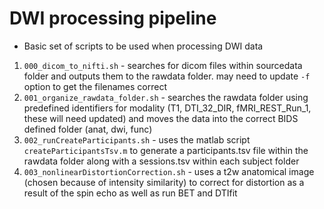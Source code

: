 # DWI processing pipeline
- Basic set of scripts to be used when processing DWI data
1. `000_dicom_to_nifti.sh` - searches for dicom files within sourcedata folder and outputs them to the rawdata folder. may need to update `-f` option to get the filenames correct
2. `001_organize_rawdata_folder.sh` - searches the rawdata folder using predefined identifiers for modality (T1, DTI_32_DIR, fMRI_REST_Run_1, these will need updated) and moves the data into the correct BIDS defined folder (anat, dwi, func) 
3. `002_runCreateParticipants.sh` - uses the matlab script `createParticipantsTsv.m` to generate a participants.tsv file within the rawdata folder along with a sessions.tsv within each subject folder
4. `003_nonlinearDistortionCorrection.sh` - uses a t2w anatomical image (chosen because of intensity similarity) to correct for distortion as a result of the spin echo as well as run BET and DTIfit
